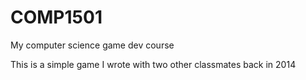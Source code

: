 COMP1501
========

My computer science game dev course

This is a simple game I wrote with two other classmates back in 2014
